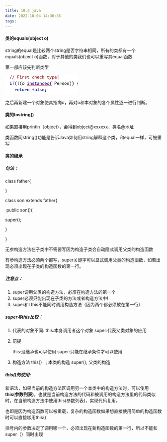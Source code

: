 ```yaml
---
title: 10.4 java
date: 2022-10-04 14:36:35
tags:
---
```


#### 类的equals(object o)

string的equal是比较两个string是否字符串相同，所有的类都有一个equals(object o)函数，对于其他的类我们也可以重写其equal函数

第一部应该先判断类型

![image-20221004143940423](10-4-java/image-20221004143940423.png)

之后再新建一个对象使其指向o，再对o和本对象的各个属性逐一进行判断。

#### 类的tostring()

如果直接用println（object），会得到object@xxxxxx，类名@地址

类函数同string()功能是告诉Java如何用string解释这个类，和equal一样，可被重写

#### 类的继承

##### 句法：

class father{

}

class son extends father{

​		public son(){

super();

}

}

无参构造方法在子类中不需要写因为构造子类会自动隐式调用父类的构造函数

有参构造方法必须两个都写，super关键字可以显式调用父类的构造函数，如若出现必须出现在子类的构造函数的第一行。

##### 注意点：

1. super调用父类的构造方法，必须在构造方法的第一个
2. super必须只能出现在子类的方法或者构造方法中!
3. super和l this不能同时调用构造方法（因为两个都必须放在第一行）

##### super与this比较：

1. 代表的对象不同:
   this:本身调用者这个对象
   super:代表父类对象的应用

2. 前提

   this:没继承也可以使用
   super:只能在继承条件才可以使用

3. 构造方法
   this(） ; 本类的构造
   super(); 父类的构造

##### this()的使用:

新语法，如果当前的构造方法区调用另一个本类中的构造方法时，可以使用**this(参数列表)**，也就是当前构造方法的代码和被调用的构造方法里的代码类似时，在当前构造方法中使用this(参数列表)，实现代码复用。

也即是因为构造函数可以被重载，复杂的构造函数如果想直接使用简单的构造函数时可以直接嗲用this()

括号内的参数决定了调用哪一个，必须出现在新构造函数的第一行，所以不能和super（）同时出现